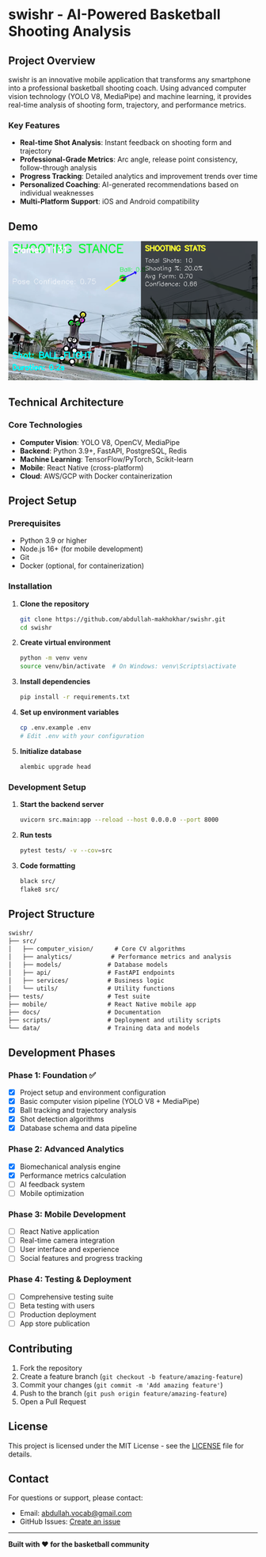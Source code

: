 # swishr - AI-Powered Basketball Shooting Analysis

## Project Overview

swishr is an innovative mobile application that transforms any smartphone into a professional basketball shooting coach. Using advanced computer vision technology (YOLO V8, MediaPipe) and machine learning, it provides real-time analysis of shooting form, trajectory, and performance metrics.

### Key Features

- **Real-time Shot Analysis**: Instant feedback on shooting form and trajectory
- **Professional-Grade Metrics**: Arc angle, release point consistency, follow-through analysis
- **Progress Tracking**: Detailed analytics and improvement trends over time
- **Personalized Coaching**: AI-generated recommendations based on individual weaknesses
- **Multi-Platform Support**: iOS and Android compatibility

## Demo

![Basketball Shot Analysis Demo](images/shot_detection_demo.png)

## Technical Architecture

### Core Technologies
- **Computer Vision**: YOLO V8, OpenCV, MediaPipe
- **Backend**: Python 3.9+, FastAPI, PostgreSQL, Redis
- **Machine Learning**: TensorFlow/PyTorch, Scikit-learn
- **Mobile**: React Native (cross-platform)
- **Cloud**: AWS/GCP with Docker containerization


## Project Setup

### Prerequisites
- Python 3.9 or higher
- Node.js 16+ (for mobile development)
- Git
- Docker (optional, for containerization)

### Installation

1. **Clone the repository**
   ```bash
   git clone https://github.com/abdullah-makhokhar/swishr.git
   cd swishr
   ```

2. **Create virtual environment**
   ```bash
   python -m venv venv
   source venv/bin/activate  # On Windows: venv\Scripts\activate
   ```

3. **Install dependencies**
   ```bash
   pip install -r requirements.txt
   ```

4. **Set up environment variables**
   ```bash
   cp .env.example .env
   # Edit .env with your configuration
   ```

5. **Initialize database**
   ```bash
   alembic upgrade head
   ```

### Development Setup

1. **Start the backend server**
   ```bash
   uvicorn src.main:app --reload --host 0.0.0.0 --port 8000
   ```

2. **Run tests**
   ```bash
   pytest tests/ -v --cov=src
   ```

3. **Code formatting**
   ```bash
   black src/
   flake8 src/
   ```

## Project Structure

```
swishr/
├── src/
│   ├── computer_vision/      # Core CV algorithms
│   ├── analytics/           # Performance metrics and analysis
│   ├── models/             # Database models
│   ├── api/                # FastAPI endpoints
│   ├── services/           # Business logic
│   └── utils/              # Utility functions
├── tests/                  # Test suite
├── mobile/                 # React Native mobile app
├── docs/                   # Documentation
├── scripts/                # Deployment and utility scripts
└── data/                   # Training data and models
```

## Development Phases

### Phase 1: Foundation ✅
- [x] Project setup and environment configuration
- [x] Basic computer vision pipeline (YOLO V8 + MediaPipe)
- [x] Ball tracking and trajectory analysis
- [x] Shot detection algorithms
- [x] Database schema and data pipeline

### Phase 2: Advanced Analytics 
- [x] Biomechanical analysis engine
- [x] Performance metrics calculation
- [ ] AI feedback system
- [ ] Mobile optimization

### Phase 3: Mobile Development 
- [ ] React Native application
- [ ] Real-time camera integration
- [ ] User interface and experience
- [ ] Social features and progress tracking

### Phase 4: Testing & Deployment 
- [ ] Comprehensive testing suite
- [ ] Beta testing with users
- [ ] Production deployment
- [ ] App store publication

## Contributing

1. Fork the repository
2. Create a feature branch (`git checkout -b feature/amazing-feature`)
3. Commit your changes (`git commit -m 'Add amazing feature'`)
4. Push to the branch (`git push origin feature/amazing-feature`)
5. Open a Pull Request

## License

This project is licensed under the MIT License - see the [LICENSE](LICENSE) file for details.

## Contact

For questions or support, please contact:
- Email: abdullah.vocab@gmail.com
- GitHub Issues: [Create an issue](https://github.com/abdullah-makhokhar/swishr/issues)

---

**Built with ❤️ for the basketball community** 